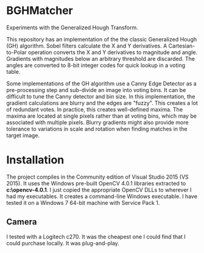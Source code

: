 # BGHMatcher

Experiments with the Generalized Hough Transform.

This repository has an implementation of the the classic Generalized Hough (GH) algorithm.
Sobel filters calculate the X and Y derivatives.  A Cartesian-to-Polar operation converts
the X and Y derivatives to magnitude and angle.  Gradients with magnitudes below an
arbitrary threshold are discarded.  The angles are converted to 8-bit integer codes
for quick lookup in a voting table.

Some implementations of the GH algorithm use a Canny Edge Detector as a pre-processing step and
sub-divide an image into voting bins.  It can be difficult to tune the Canny detector and bin size.
In this implementation, the gradient calculations are blurry and the edges are "fuzzy".  This
creates a lot of redundant votes.  In practice, this creates well-defined maxima.  The maxima
are located at single pixels rather than at voting bins, which may be associated with multiple
pixels.  Blurry gradients might also provide more tolerance to variations in scale and
rotation when finding matches in the target image.

# Installation

The project compiles in the Community edition of Visual Studio 2015 (VS 2015).
It uses the Windows pre-built OpenCV 4.0.1 libraries extracted to **c:\opencv-4.0.1**.
I just copied the appropriate OpenCV DLLs to wherever I had my executables.  It creates a
command-line Windows executable.  I have tested it on a Windows 7 64-bit machine with Service Pack 1.

## Camera

I tested with a Logitech c270.  It was the cheapest one I could find that I could purchase locally.
It was plug-and-play.

